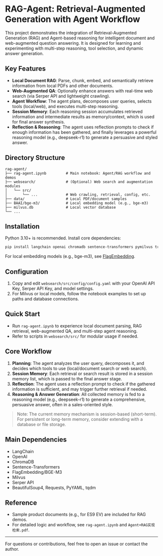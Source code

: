 # RAG-Agent: Retrieval-Augmented Generation with Agent Workflow

This project demonstrates the integration of Retrieval-Augmented Generation (RAG) and Agent-based reasoning for intelligent document and web-augmented question answering. It is designed for learning and experimenting with multi-step reasoning, tool selection, and dynamic answer generation.

## Key Features
- **Local Document RAG**: Parse, chunk, embed, and semantically retrieve information from local PDFs and other documents.
- **Web-Augmented QA**: Optionally enhance answers with real-time web search (via Serper API and lightweight crawling).
- **Agent Workflow**: The agent plans, decomposes user queries, selects tools (local/web), and executes multi-step reasoning.
- **Session Memory**: Each reasoning session accumulates retrieved information and intermediate results as memory/context, which is used for final answer synthesis.
- **Reflection & Reasoning**: The agent uses reflection prompts to check if enough information has been gathered, and finally leverages a powerful reasoning model (e.g., deepseek-r1) to generate a persuasive and styled answer.

## Directory Structure
```
rag-agent/
├── rag-agent.ipynb         # Main notebook: Agent/RAG workflow and demos
├── websearch/              # (Optional) Web search and augmentation modules
│   └── src/
│       └── ...             # Web crawling, retrieval, config, etc.
├── data/                   # Local PDF/document samples
├── BAAI/bge-m3/            # Local embedding model (e.g., bge-m3)
├── milvus.db               # Local vector database
└── ...
```

## Installation
Python 3.10+ is recommended. Install core dependencies:

```bash
pip install langchain openai chromadb sentence-transformers pymilvus transformers tqdm requests pyyaml bs4
```

For local embedding models (e.g., bge-m3), see [FlagEmbedding](https://github.com/FlagOpen/FlagEmbedding).

## Configuration
1. Copy and edit `websearch/src/config/config.yaml` with your OpenAI API Key, Serper API Key, and model settings.
2. For Milvus or local models, follow the notebook examples to set up paths and database connections.

## Quick Start
- Run `rag-agent.ipynb` to experience local document parsing, RAG retrieval, web-augmented QA, and multi-step agent reasoning.
- Refer to scripts in `websearch/src/` for modular usage if needed.

## Core Workflow
1. **Planning**: The agent analyzes the user query, decomposes it, and decides which tools to use (local/document search or web search).
2. **Session Memory**: Each retrieval or search result is stored in a session memory list, which is passed to the final answer stage.
3. **Reflection**: The agent uses a reflection prompt to check if the gathered information is sufficient, and may trigger further retrieval if needed.
4. **Reasoning & Answer Generation**: All collected memory is fed to a reasoning model (e.g., deepseek-r1) to generate a comprehensive, persuasive answer, often in a sales-oriented style.

> Note: The current memory mechanism is session-based (short-term). For persistent or long-term memory, consider extending with a database or file storage.

## Main Dependencies
- LangChain
- OpenAI
- ChromaDB
- Sentence-Transformers
- FlagEmbedding/BGE-M3
- Milvus
- Serper API
- BeautifulSoup4, Requests, PyYAML, tqdm

## Reference
- Sample product documents (e.g., for ES9 EV) are included for RAG demos.
- For detailed logic and workflow, see `rag-agent.ipynb` and `Agent+RAG实现检索.pdf`.

---
For questions or contributions, feel free to open an issue or contact the author.
